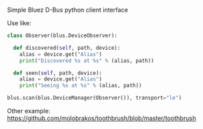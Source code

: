 Simple Bluez D-Bus python client interface

Use like:

```python
class Observer(blus.DeviceObserver):

  def discovered(self, path, device):
    alias = device.get("Alias")
    print("Discovered %s at %s" % (alias, path))

  def seen(self, path, device):
    alias = device.get("Alias")
    print("Seeing %s at %s" % (alias, path))

blus.scan(blus.DeviceManager(Observer()), transport="le")
```
  
  Other example:
  https://github.com/molobrakos/toothbrush/blob/master/toothbrush
